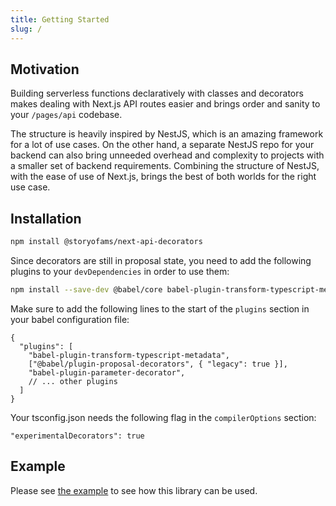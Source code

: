 ```yaml
---
title: Getting Started
slug: /
---
```


## Motivation

Building serverless functions declaratively with classes and decorators makes dealing with Next.js API routes easier and brings order and sanity to your `/pages/api` codebase.

The structure is heavily inspired by NestJS, which is an amazing framework for a lot of use cases. On the other hand, a separate NestJS repo for your backend can also bring unneeded overhead and complexity to projects with a smaller set of backend requirements. Combining the structure of NestJS, with the ease of use of Next.js, brings the best of both worlds for the right use case.

## Installation

```bash npm2yarn
npm install @storyofams/next-api-decorators
```

Since decorators are still in proposal state, you need to add the following plugins to your `devDependencies` in order to use them:

```bash npm2yarn
npm install --save-dev @babel/core babel-plugin-transform-typescript-metadata @babel/plugin-proposal-decorators babel-plugin-parameter-decorator
```

Make sure to add the following lines to the start of the `plugins` section in your babel configuration file:

```json5
{
  "plugins": [
    "babel-plugin-transform-typescript-metadata",
    ["@babel/plugin-proposal-decorators", { "legacy": true }],
    "babel-plugin-parameter-decorator",
    // ... other plugins
  ]
}
```

Your tsconfig.json needs the following flag in the `compilerOptions` section:

```json5
"experimentalDecorators": true
```

## Example

Please see [the example](https://github.com/storyofams/next-api-decorators/tree/master/example) to see how this library can be used.
